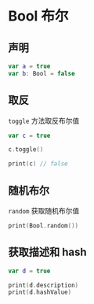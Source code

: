 # Bool 布尔

## 声明

```swift
var a = true
var b: Bool = false
```

## 取反

`toggle` 方法取反布尔值

```swift
var c = true

c.toggle()

print(c) // false
```

## 随机布尔

`random` 获取随机布尔值

```swift
print(Bool.random())
```

## 获取描述和 hash

```swift
var d = true

print(d.description)
print(d.hashValue)
```
